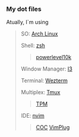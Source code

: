 ### My dot files 

Atually, I`m using 

>SO: [Arch Linux](https://archlinux.org/)
>
>Shell: [zsh](https://www.zsh.org/)
>
>>[powerlevel10k](https://github.com/romkatv/powerlevel10k)
>
>Window Manager: [I3](https://i3wm.org/)
>
>Terminal: [Wezterm](https://wezfurlong.org/wezterm/index.html)
>
>Multiplex: [Tmux](https://wezfurlong.org/wezterm/index.html)
>
>>[TPM](https://github.com/tmux-plugins/tpm)
>>
>IDE: [nvim](https://neovim.io/)
>>[COC](https://github.com/neoclide/coc.nvim)
>>[VimPlug](https://github.com/junegunn/vim-plug)
#
